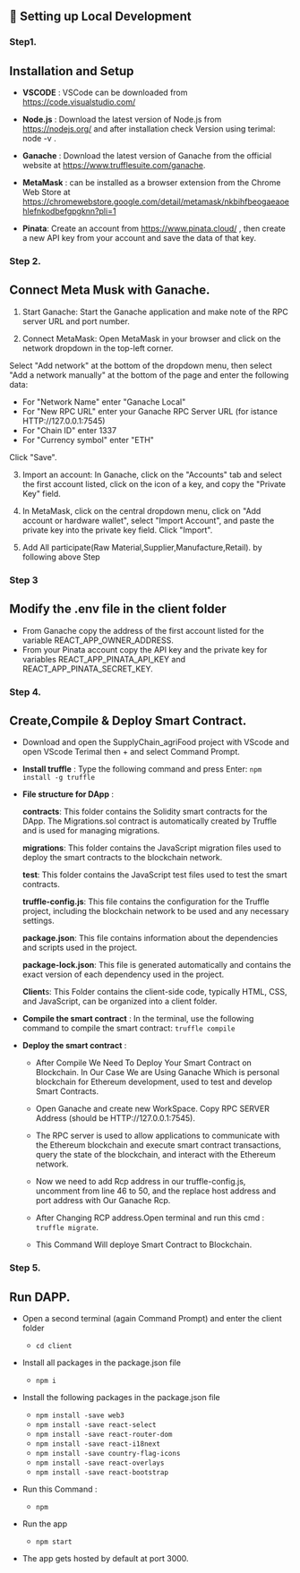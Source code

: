 ##  🔧 Setting up Local Development

### Step1.
## Installation and Setup

* **VSCODE** : VSCode can be downloaded from https://code.visualstudio.com/
* **Node.js** : Download the latest version of Node.js from https://nodejs.org/ and after installation check     Version using terimal: node -v .

* **Ganache** : Download the latest version of Ganache from the official website at https://www.trufflesuite.com/ganache.
* **MetaMask** : can be installed as a browser extension from the Chrome Web Store at https://chromewebstore.google.com/detail/metamask/nkbihfbeogaeaoehlefnkodbefgpgknn?pli=1
* **Pinata**: Create an account from https://www.pinata.cloud/ , then create a new API key from your account and save the data of that key.

### Step 2.
## Connect Meta Musk with Ganache. 

1. Start Ganache: Start the Ganache application and make note of the RPC server URL and port number.

2. Connect MetaMask: Open MetaMask in your browser and click on the network dropdown in the top-left corner.

Select "Add network" at the bottom of the dropdown menu, then select "Add a network manually" at the bottom of the page and enter the following data:

* For "Network Name" enter "Ganache Local"
* For "New RPC URL" enter your Ganache RPC Server URL (for istance HTTP://127.0.0.1:7545)
* For "Chain ID" enter 1337
* For "Currency symbol" enter "ETH"

Click "Save".

3. Import an account: In Ganache, click on the "Accounts" tab and select the first account listed, click on the icon of a key, and copy the "Private Key" field.
 
4. In MetaMask, click on the central dropdown menu, click on "Add account or hardware wallet", select "Import Account", and paste the private key into the private key field. Click "Import".

5. Add All participate(Raw Material,Supplier,Manufacture,Retail). by following above Step

### Step 3
## Modify the .env file in the client folder

* From Ganache copy the address of the first account listed for the variable REACT_APP_OWNER_ADDRESS.
* From your Pinata account copy the API key and the private key for variables REACT_APP_PINATA_API_KEY and REACT_APP_PINATA_SECRET_KEY.
  
### Step 4.
## Create,Compile & Deploy Smart Contract. 

* Download and open the SupplyChain_agriFood project with VScode and open VScode Terimal then + and select Command Prompt.
* **Install truffle** : Type the following command and press Enter: `npm install -g truffle`
* **File structure for  DApp** : 
  
    **contracts**: This folder contains the Solidity smart contracts for the DApp. The Migrations.sol contract is automatically created by Truffle and is used for managing migrations.

    **migrations**: This folder contains the JavaScript migration files used to deploy the smart contracts to the blockchain network.

    **test**: This folder contains the JavaScript test files used to test the smart contracts.

    **truffle-config.js**: This file contains the configuration for the Truffle project, including the blockchain network to be used and any necessary settings.

    **package.json**: This file contains information about the dependencies and scripts used in the project.

    **package-lock.json**: This file is generated automatically and contains the exact version of each dependency used in the project.

    **Client**s: This Folder contains the client-side code, typically HTML, CSS, and JavaScript, can be organized into a client folder.
* **Compile the smart contract** :  In the terminal, use the following command to compile the smart contract: `truffle compile` 
* **Deploy the smart contract** :
   
    * After Compile We Need To Deploy Your Smart Contract on Blockchain. In Our Case We are Using Ganache Which is personal blockchain for Ethereum development, used to test and develop Smart Contracts.

    * Open Ganache and create new WorkSpace. Copy RPC SERVER Address (should be HTTP://127.0.0.1:7545).

    * The RPC server is used to allow applications to communicate with the Ethereum blockchain and execute smart contract transactions, query the state of the blockchain, and interact with the Ethereum network.

    * Now we need to add Rcp address in our truffle-config.js, uncomment from line 46 to 50, and the replace host address and port address with Our Ganache Rcp.
  
    * After Changing RCP address.Open terminal and run this cmd : `truffle migrate`.
    * This Command Will deploye Smart Contract to Blockchain.

### Step 5.
## Run DAPP. 
* Open a second terminal (again Command Prompt) and enter the client folder
  * `cd client`
 
* Install all packages in the package.json file
  * `npm i`
  
* Install the following packages in the package.json file
  * `npm install -save web3`
  * `npm install -save react-select`
  * `npm install -save react-router-dom`
  * `npm install -save react-i18next`
  * `npm install -save country-flag-icons`
  * `npm install -save react-overlays`
  * `npm install -save react-bootstrap`

* Run this Command :
  * `npm`
 
* Run the app 
  * `npm start`

* The app gets hosted by default at port 3000.


